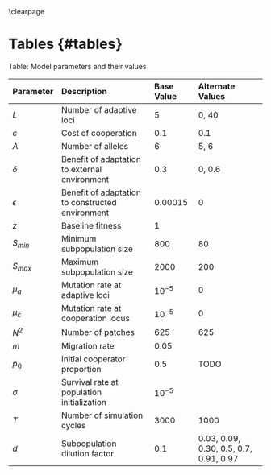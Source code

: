 \clearpage

# Tables {#tables}

Table: Model parameters and their values

| Parameter  | Description                                    | Base Value    | Alternate Values | 
|:-----------|:-----------------------------------------------|:--------------|:-----------------|
| $L$        | Number of adaptive loci                        | 5             | 0, 40            |
| $c$        | Cost of cooperation                            | 0.1           | 0.1              |
| $A$        | Number of alleles                              | 6             | 5, 6             |
| $\delta$   | Benefit of adaptation to external environment  | 0.3           | 0, 0.6           |
| $\epsilon$ | Benefit of adaptation to constructed environment | 0.00015     | 0                |
| $z$        | Baseline fitness                               | 1             |                  |
| $S_{min}$  | Minimum subpopulation size                     | 800           | 80               |
| $S_{max}$  | Maximum subpopulation size                     | 2000          | 200              |
| $\mu_{a}$  | Mutation rate at adaptive loci                 | $10^{-5}$     | 0                |
| $\mu_{c}$  | Mutation rate at cooperation locus             | $10^{-5}$     | 0                |
| $N^2$      | Number of patches                              | 625           | 625              |
| $m$        | Migration rate                                 | 0.05          |                  |
| $p_0$      | Initial cooperator proportion                  | 0.5           | TODO             |
| $\sigma$   | Survival rate at population initialization     | $10^{-5}$     |                  |
| $T$        | Number of simulation cycles                    | 3000          | 1000             |
| $d$        | Subpopulation dilution factor                  | 0.1           | 0.03, 0.09, 0.30, 0.5, 0.7, 0.91, 0.97 |

